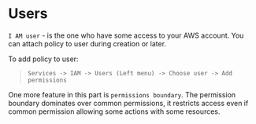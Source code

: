 # Users

`I AM user` - is the one who have some access to your AWS account. You can attach policy to user during creation or later.

To add policy to user:
> `Services -> IAM -> Users (Left menu) -> Choose user -> Add permissions`

One more feature in this part is `permissions boundary`. The permission boundary dominates over common permissions, it restricts access even if common permission allowing some actions with some resources.
